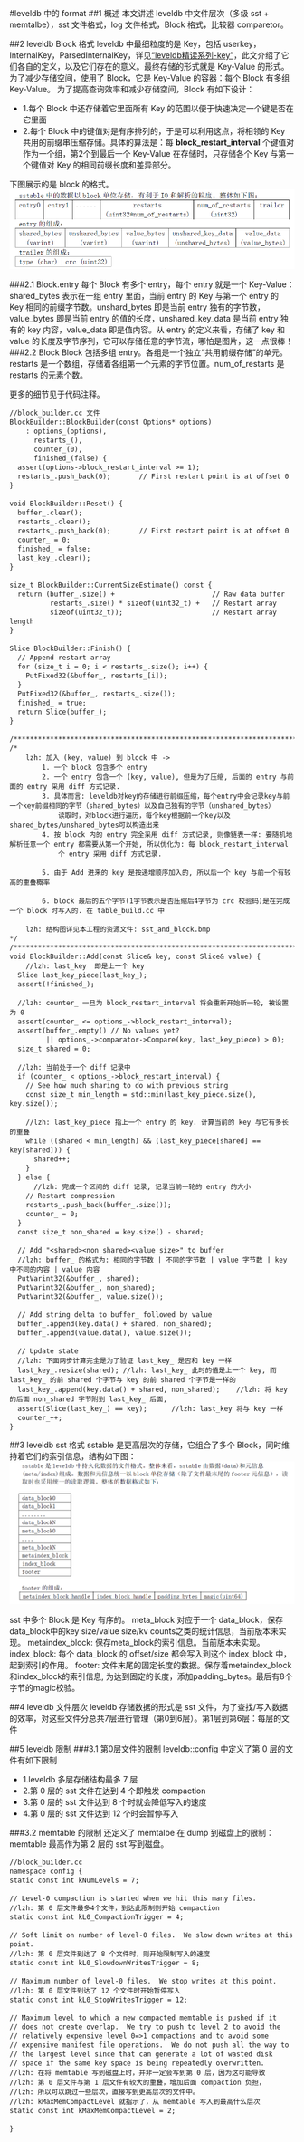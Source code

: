 #leveldb 中的 format
##1 概述
本文讲述 leveldb 中文件层次（多级 sst + memtalbe），sst 文件格式，log 文件格式，Block 格式，比较器 comparetor。

##2 leveldb Block 格式
leveldb 中最细粒度的是 Key，包括 userkey，InternalKey，ParsedInternalKey，详见[“leveldb精读系列-key”][1]，此文介绍了它们各自的定义，以及它们存在的意义。最终存储的形式就是 Key-Value 的形式。为了减少存储空间，使用了 Block，它是 Key-Value 的容器：每个 Block 有多组 Key-Value。
为了提高查询效率和减少存储空间，Block 有如下设计：
- 1.每个 Block 中还存储着它里面所有 Key 的范围以便于快速决定一个键是否在它里面
- 2.每个 Block 中的键值对是有序排列的，于是可以利用这点，将相领的 Key 共用的前缀串压缩存储。具体的算法是：每 **block_restart_interval** 个键值对作为一个组，第2个到最后一个 Key-Value 在存储时，只存储各个 Key 与第一个键值对 Key 的相同前缀长度和差异部分。

下图展示的是 block 的格式。
![](/assets/leveldb/sst_block.bmp)

###2.1 Block.entry
每个 Block 有多个 entry，每个 entry 就是一个 Key-Value：shared_bytes 表示在一组 entry 里面，当前 entry 的 Key 与第一个 entry 的 Key 相同的前缀字节数。unshard\_bytes 即是当前 entry 独有的字节数，value\_bytes 即是当前 entry 的值的长度，unshared\_key\_data 是当前 entry 独有的 key 内容，value_data 即是值内容。从 entry 的定义来看，存储了 key 和 value 的长度及字节序列，它可以存储任意的字节流，哪怕是图片，这一点很棒！
###2.2 Block
Block 包括多组 entry。各组是一个独立“共用前缀存储”的单元。restarts 是一个数组，存储着各组第一个元素的字节位置。num\_of\_restarts 是 restarts 的元素个数。

更多的细节见于代码注释。

```
//block_builder.cc 文件
BlockBuilder::BlockBuilder(const Options* options)
    : options_(options),
      restarts_(),
      counter_(0),
      finished_(false) {
  assert(options->block_restart_interval >= 1);
  restarts_.push_back(0);       // First restart point is at offset 0
}

void BlockBuilder::Reset() {
  buffer_.clear();
  restarts_.clear();
  restarts_.push_back(0);       // First restart point is at offset 0
  counter_ = 0;
  finished_ = false;
  last_key_.clear();
}

size_t BlockBuilder::CurrentSizeEstimate() const {
  return (buffer_.size() +                        // Raw data buffer
          restarts_.size() * sizeof(uint32_t) +   // Restart array
          sizeof(uint32_t));                      // Restart array length
}

Slice BlockBuilder::Finish() {
  // Append restart array
  for (size_t i = 0; i < restarts_.size(); i++) {
    PutFixed32(&buffer_, restarts_[i]);
  }
  PutFixed32(&buffer_, restarts_.size());
  finished_ = true;
  return Slice(buffer_);
}

/************************************************************************/
/* 
	lzh: 加入 (key, value) 到 block 中 ->
		1. 一个 block 包含多个 entry
		2. 一个 entry 包含一个 (key, value), 但是为了压缩, 后面的 entry 与前面的 entry 采用 diff 方式记录.
		3. 具体而言: leveldb对key的存储进行前缀压缩，每个entry中会记录key与前一个key前缀相同的字节（shared_bytes）以及自己独有的字节（unshared_bytes）
			读取时，对block进行遍历，每个key根据前一个key以及shared_bytes/unshared_bytes可以构造出来
		4. 按 block 内的 entry 完全采用 diff 方式记录, 则像链表一样: 要随机地解析任意一个 entry 都需要从第一个开始, 所以优化为: 每 block_restart_interval 
			个 entry 采用 diff 方式记录.
		
		5. 由于 Add 进来的 key 是按递增顺序加入的, 所以后一个 key 与前一个有较高的重叠概率

		6. block 最后的五个字节(1字节表示是否压缩后4字节为 crc 校验码)是在完成一个 block 时写入的. 在 table_build.cc 中

	lzh: 结构图详见本工程的资源文件: sst_and_block.bmp
*/
/************************************************************************/
void BlockBuilder::Add(const Slice& key, const Slice& value) {
	//lzh: last_key  即是上一个 key
  Slice last_key_piece(last_key_);
  assert(!finished_);

  //lzh: counter_ 一旦为 block_restart_interval 将会重新开始新一轮, 被设置为 0
  assert(counter_ <= options_->block_restart_interval);
  assert(buffer_.empty() // No values yet?
         || options_->comparator->Compare(key, last_key_piece) > 0);
  size_t shared = 0;

  //lzh: 当前处于一个 diff 记录中
  if (counter_ < options_->block_restart_interval) {
    // See how much sharing to do with previous string
    const size_t min_length = std::min(last_key_piece.size(), key.size());

	//lzh: last_key_piece 指上一个 entry 的 key. 计算当前的 key 与它有多长的重叠
    while ((shared < min_length) && (last_key_piece[shared] == key[shared])) {
      shared++;
    }
  } else {
	  //lzh: 完成一个区间的 diff 记录, 记录当前一轮的 entry 的大小
    // Restart compression
    restarts_.push_back(buffer_.size());
    counter_ = 0;
  }
  const size_t non_shared = key.size() - shared;

  // Add "<shared><non_shared><value_size>" to buffer_
  //lzh: buffer_ 的格式为: 相同的字节数 | 不同的字节数 | value 字节数 | key 中不同的内容 | value 内容
  PutVarint32(&buffer_, shared);
  PutVarint32(&buffer_, non_shared);
  PutVarint32(&buffer_, value.size());

  // Add string delta to buffer_ followed by value
  buffer_.append(key.data() + shared, non_shared);
  buffer_.append(value.data(), value.size());

  // Update state
  //lzh: 下面两步计算完全是为了验证 last_key_ 是否和 key 一样
  last_key_.resize(shared);	//lzh: last_key_ 此时的值是上一个 key, 而 last_key_ 的前 shared 个字节与 key 的前 shared 个字节是一样的
  last_key_.append(key.data() + shared, non_shared);	//lzh: 将 key 的后面 non_shared 字节附到 last_key_ 后面, 
  assert(Slice(last_key_) == key);		//lzh: last_key 将与 key 一样
  counter_++;
}
```

##3 leveldb sst 格式
sstable 是更高层次的存储，它组合了多个 Block，同时维持着它们的索引信息，结构如下图：
![](/assets/leveldb/sst.bmp)

sst 中多个 Block 是 Key 有序的。
meta\_block 对应于一个 data\_block，保存data\_block中的key size/value size/kv counts之类的统计信息，当前版本未实现。
metaindex\_block: 保存meta\_block的索引信息。当前版本未实现。
index\_block: 每个 data\_block 的 offset/size 都会写入到这个 index\_block 中，起到索引的作用。
footer: 文件末尾的固定长度的数据。保存着metaindex\_block和index\_block的索引信息, 为达到固定的长度，添加padding_bytes。最后有8个字节的magic校验。

##4 leveldb 文件层次
leveldb 存储数据的形式是 sst 文件，为了查找/写入数据的效率，对这些文件分总共7层进行管理（第0到6层）。第1层到第6层：每层的文件



##5 leveldb 限制
###3.1 第0层文件的限制
leveldb::config 中定义了第 0 层的文件有如下限制
- 1.leveldb 多层存储结构最多 7 层
- 2.第 0 层的 sst 文件在达到 4 个即触发 compaction
- 3.第 0 层的 sst 文件达到 8 个时就会降低写入的速度
- 4.第 0 层的 sst 文件达到 12 个时会暂停写入

###3.2 memtable 的限制
还定义了 memtalbe 在 dump 到磁盘上的限制：memtable 最高作为第 2 层的 sst 写到磁盘。

```
//block_builder.cc
namespace config {
static const int kNumLevels = 7;

// Level-0 compaction is started when we hit this many files.
//lzh: 第 0 层文件最多4个文件，到达此限制则开始 compaction
static const int kL0_CompactionTrigger = 4;

// Soft limit on number of level-0 files.  We slow down writes at this point.
//lzh: 第 0 层文件到达了 8 个文件时，则开始限制写入的速度
static const int kL0_SlowdownWritesTrigger = 8;

// Maximum number of level-0 files.  We stop writes at this point.
//lzh: 第 0 层文件到达了 12 个文件时开始暂停写入
static const int kL0_StopWritesTrigger = 12;

// Maximum level to which a new compacted memtable is pushed if it
// does not create overlap.  We try to push to level 2 to avoid the
// relatively expensive level 0=>1 compactions and to avoid some
// expensive manifest file operations.  We do not push all the way to
// the largest level since that can generate a lot of wasted disk
// space if the same key space is being repeatedly overwritten.
//lzh: 在将 memtable 写到磁盘上时，并非一定会写到第 0 层，因为这可能导致
//lzh: 第 0 层文件与第 1 层文件有较大的重叠，增加后面 compaction 负担，
//lzh: 所以可以跳过一些层次，直接写到更高层次的文件中。
//lzh: kMaxMemCompactLevel 就指示了，从 memtable 写入到最高什么层次
static const int kMaxMemCompactLevel = 2;

}
```







[1]: leveldb精读系列-key
